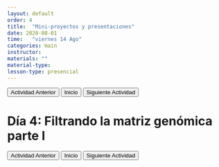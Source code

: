```yaml
---
layout: default
order: 4
title:  "Mini-proyectos y presentaciones"
date: 2020-08-01
time:   "viernes 14 Ago"
categories: main
instructor: 
materials: ""
material-type:
lesson-type: presencial
---
```


<a href="https://pesalerno.github.io/seminario2020/main/2020/06/02/3_poblacional.html"><button>Actividad Anterior</button></a>		<a href="https://pesalerno.github.io/seminario2020/"><button>Inicio</button></a>    <a href="https://pesalerno.github.io/seminario2020/main/2020/06/04/5_filtros2.html"><button>Siguiente Actividad</button></a>

# Día 4: Filtrando la matriz genómica parte I

<a href="https://pesalerno.github.io/seminario2020/main/2020/06/02/3_poblacional.html"><button>Actividad Anterior</button></a>		<a href="https://pesalerno.github.io/seminario2020/"><button>Inicio</button></a>    <a href="https://pesalerno.github.io/seminario2020/main/2020/06/04/5_filtros2.html"><button>Siguiente Actividad</button></a>
